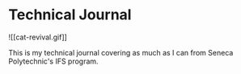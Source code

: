 # Technical Journal
![[cat-revival.gif]]

This is my technical journal covering as much as I can from Seneca Polytechnic's IFS program.